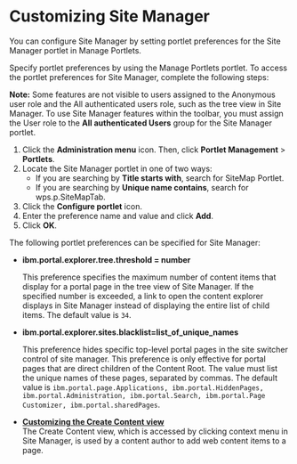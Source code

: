# Customizing Site Manager

You can configure Site Manager by setting portlet preferences for the Site Manager portlet in Manage Portlets.

Specify portlet preferences by using the Manage Portlets portlet. To access the portlet preferences for Site Manager, complete the following steps:

**Note:** Some features are not visible to users assigned to the Anonymous user role and the All authenticated users role, such as the tree view in Site Manager. To use Site Manager features within the toolbar, you must assign the User role to the **All authenticated Users** group for the Site Manager portlet.

1.  Click the **Administration menu** icon. Then, click **Portlet Management** \> **Portlets**.
2.  Locate the Site Manager portlet in one of two ways:
    -   If you are searching by **Title starts with**, search for SiteMap Portlet.
    -   If you are searching by **Unique name contains**, search for wps.p.SiteMapTab.
3.  Click the **Configure portlet** icon.
4.  Enter the preference name and value and click **Add**.
5.  Click **OK**.

The following portlet preferences can be specified for Site Manager:

-   **ibm.portal.explorer.tree.threshold = number**

    This preference specifies the maximum number of content items that display for a portal page in the tree view of Site Manager. If the specified number is exceeded, a link to open the content explorer displays in Site Manager instead of displaying the entire list of child items. The default value is `34`.

-   **ibm.portal.explorer.sites.blacklist=list\_of\_unique\_names**

    This preference hides specific top-level portal pages in the site switcher control of site manager. This preference is only effective for portal pages that are direct children of the Content Root. The value must list the unique names of these pages, separated by commas. The default value is `ibm.portal.page.Applications, ibm.portal.HiddenPages, ibm.portal.Administration, ibm.portal.Search, ibm.portal.Page Customizer, ibm.portal.sharedPages`.


-   **[Customizing the Create Content view](../admin-system/epc_custom_create_content.md)**  
The Create Content view, which is accessed by clicking context menu in Site Manager, is used by a content author to add web content items to a page.


